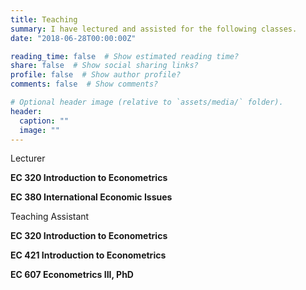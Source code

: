 ```yaml
---
title: Teaching
summary: I have lectured and assisted for the following classes.
date: "2018-06-28T00:00:00Z"

reading_time: false  # Show estimated reading time?
share: false  # Show social sharing links?
profile: false  # Show author profile?
comments: false  # Show comments?

# Optional header image (relative to `assets/media/` folder).
header:
  caption: ""
  image: ""
---
```


Lecturer<br>

**EC 320 Introduction to Econometrics**<br>

**EC 380 International Economic Issues**<br>

Teaching Assistant<br>

**EC 320 Introduction to Econometrics**<br>

**EC 421 Introduction to Econometrics**<br>

**EC 607 Econometrics III, PhD**<br>
